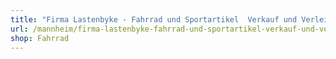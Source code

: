 ```yaml
---
title: "Firma Lastenbyke - Fahrrad und Sportartikel  Verkauf und Verleih Schmellenkamp"
url: /mannheim/firma-lastenbyke-fahrrad-und-sportartikel-verkauf-und-verleih-schmellenkamp/
shop: Fahrrad
---
```

